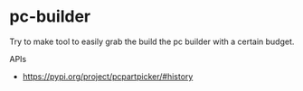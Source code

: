 # pc-builder
Try to make tool to easily grab the build the pc builder with a certain budget.

APIs
- https://pypi.org/project/pcpartpicker/#history
